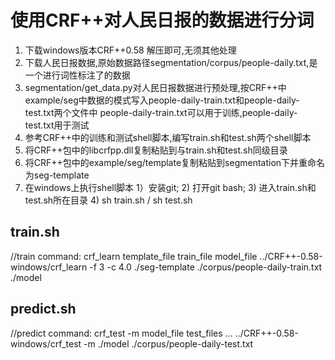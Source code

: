 # 使用CRF++对人民日报的数据进行分词
1. 下载windows版本CRF++0.58
    解压即可,无须其他处理
2. 下载人民日报数据,原始数据路径segmentation/corpus/people-daily.txt,是一个进行词性标注了的数据
3. segmentation/get_data.py对人民日报数据进行预处理,按CRF++中example/seg中数据的模式写入people-daily-train.txt和people-daily-test.txt两个文件中
    people-daily-train.txt可以用于训练,people-daily-test.txt用于测试
4. 参考CRF++中的训练和测试shell脚本,编写train.sh和test.sh两个shell脚本
5. 将CRF++包中的libcrfpp.dll复制粘贴到与train.sh和test.sh同级目录
6. 将CRF++包中的example/seg/template复制粘贴到segmentation下并重命名为seg-template
7. 在windows上执行shell脚本
    1）安装git;
    2) 打开git bash;
    3) 进入train.sh和test.sh所在目录
    4) sh train.sh / sh test.sh

## train.sh

//train command: crf_learn template_file train_file model_file
../CRF++-0.58-windows/crf_learn -f 3 -c 4.0 ./seg-template ./corpus/people-daily-train.txt ./model

## predict.sh

//predict command: crf_test -m model_file test_files ...
../CRF++-0.58-windows/crf_test -m ./model ./corpus/people-daily-test.txt
